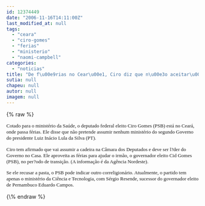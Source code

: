 ```yaml
---
id: 12374449
date: "2006-11-16T14:11:00Z"
last_modified_at: null
tags:
  - "ceara"
  - "ciro-gomes"
  - "ferias"
  - "ministerio"
  - "naomi-campbell"
categories:
  - "noticias"
title: "De f\u00e9rias no Cear\u00e1, Ciro diz que n\u00e3o aceitar\u00e1 minist\u00e9rio"
sutia: null
chapeu: null
autor: null
imagem: null
---
```

{\% raw %}
<p><P><FONT size=2><FONT face=Verdana>Cotado para o ministério da Saúde, o deputado federal eleito Ciro Gomes (PSB) está no Ceará, onde passa férias. Ele disse que não pretende assumir nenhum ministério do segundo Governo do presidente Luiz Inácio Lula da Silva (PT). </FONT></P></p>
<p><P><FONT face=Verdana>Ciro tem afirmado que vai assumir a cadeira na Câmara dos Deputados e deve ser l?der do Governo no Casa. Ele aproveita as férias para ajudar o irmão, o governador eleito Cid Gomes (PSB), no per?odo de transição. (A informação é da Agência Nordeste). </FONT></P></p>
<p><P><FONT face=Verdana>Se ele recusar a pasta, o PSB pode indicar outro correligionário. Atualmente, o partido tem apenas o ministério da Ciência e Tecnologia, com Sérgio Resende, sucessor do governador eleito de Pernambuco Eduardo Campos.</FONT> </P></FONT> </p>
{\% endraw %}